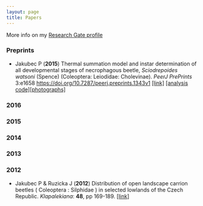 ```yaml
---
layout: page
title: Papers 
---
```


More info on my [Research Gate profile](https://www.researchgate.net/profile/Pavel_Jakubec2)


### Preprints


* Jakubec P (__2015__) Thermal summation model and instar determination of all developmental stages of necrophagous beetle, _Sciodrepoides watsoni_ (Spence) (Coleoptera: Leiodidae: Cholevinae). _PeerJ PrePrints_ 3:e1658 https://doi.org/10.7287/peerj.preprints.1343v1 [[link]](https://peerj.com/preprints/1343v1/) [[analysis code]](https://github.com/jakubecp/sciodrepoides)[[photographs]](https://figshare.com/articles/Larval_development_of_Sciodrepoides_watsoni_Coleoptera_Leiodidae_Cholevinae_/1531668)


### 2016


### 2015


### 2014


### 2013


### 2012
* Jakubec P & Ruzicka J (__2012__) Distribution of open landscape carrion beetles ( Coleoptera : Silphidae ) in selected lowlands of the Czech Republic. _Klapalekiana_: __48__, pp 169-189. [[link]](/pdf/Jakubec&Ruzicka2012Klapalekiana_Silphidae_CZ.pdf)

